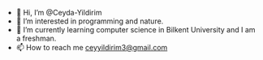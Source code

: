 - 👋 Hi, I’m @Ceyda-Yildirim
- 👀 I’m interested in programming and nature.
- 🌱 I’m currently learning computer science in Bilkent University and I am a freshman.
- 📫 How to reach me ceyyildirim3@gmail.com

<!---
Ceyda-Yildirim/Ceyda-Yildirim is a ✨ special ✨ repository because its `README.md` (this file) appears on your GitHub profile.
You can click the Preview link to take a look at your changes.
--->
